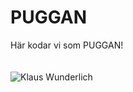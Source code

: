 PUGGAN
======

Här kodar vi som PUGGAN!
<br /><br /><br />
<img src="http://userserve-ak.last.fm/serve/252/254990.jpg" alt="Klaus Wunderlich">
